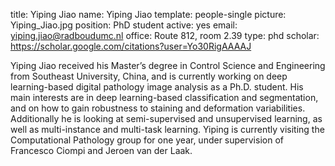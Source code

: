 title: Yiping Jiao
name: Yiping Jiao
template: people-single
picture: Yiping_Jiao.jpg
position: PhD student
active: yes
email: yiping.jiao@radboudumc.nl
office: Route 812, room 2.39
type: phd
scholar: https://scholar.google.com/citations?user=Yo30RigAAAAJ

Yiping Jiao received his Master’s degree in Control Science and Engineering from Southeast University, China, and is currently working on deep learning-based digital pathology image analysis as a Ph.D. student. His main interests are in deep learning-based classification and segmentation, and on how to gain robustness to staining and deformation variabilities. Additionally he is looking at semi-supervised and unsupervised learning, as well as multi-instance and multi-task learning. Yiping is currently visiting the Computational Pathology group for one year, under supervision of Francesco Ciompi and Jeroen van der Laak. 
